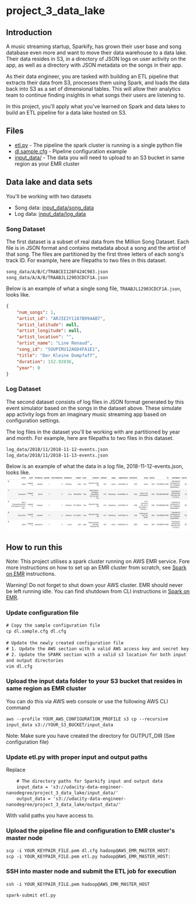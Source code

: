 # project_3_data_lake

## Introduction
A music streaming startup, Sparkify, has grown their user base and song database even more and want to move their data warehouse to a data lake. Their data resides in S3, in a directory of JSON logs on user activity on the app, as well as a directory with JSON metadata on the songs in their app.

As their data engineer, you are tasked with building an ETL pipeline that extracts their data from S3, processes them using Spark, and loads the data back into S3 as a set of dimensional tables. This will allow their analytics team to continue finding insights in what songs their users are listening to.

In this project, you'll apply what you've learned on Spark and data lakes to build an ETL pipeline for a data lake hosted on S3.

## Files
- [etl.py](etl.py) - The pipeline the spark cluster is running is a single python file
- [dl.sample.cfg](dl.sample.cfg) - Pipeline configuration example
- [input_data/](input_data) - The data you will need to upload to an S3 bucket in same region as your EMR cluster

## Data lake and data sets
You'll be working with two datasets
- Song data: [input_data/song_data](input_data/song_data)
- Log data: [input_data/log_data](input_data/log_data)

### Song Dataset
The first dataset is a subset of real data from the Million Song Dataset. Each file is in JSON format and contains metadata about a song and the artist of that song. The files are partitioned by the first three letters of each song's track ID. For example, here are filepaths to two files in this dataset.
```shell
song_data/A/B/C/TRABCEI128F424C983.json
song_data/A/A/B/TRAABJL12903CDCF1A.json
```
Below is an example of what a single song file, `TRAABJL12903CDCF1A.json`, looks like.
```json
{
    "num_songs": 1,
    "artist_id": "ARJIE2Y1187B994AB7",
    "artist_latitude": null,
    "artist_longitude": null,
    "artist_location": "",
    "artist_name": "Line Renaud",
    "song_id": "SOUPIRU12A6D4FA1E1",
    "title": "Der Kleine Dompfaff",
    "duration": 152.92036,
    "year": 0
}
```

### Log Dataset
The second dataset consists of log files in JSON format generated by this event simulator based on the songs in the dataset above. These simulate app activity logs from an imaginary music streaming app based on configuration settings.

The log files in the dataset you'll be working with are partitioned by year and month. For example, here are filepaths to two files in this dataset.
```shell
log_data/2018/11/2018-11-12-events.json
log_data/2018/11/2018-11-13-events.json
```
Below is an example of what the data in a log file, 2018-11-12-events.json, looks like.
![log_data](img/log_data.png)

## How to run this
Note: This project utilises a spark cluster running on AWS EMR service. Fore more instructions on how to set up an EMR cluster from scratch, see [Spark on EMR](../aws_service_setup/spark_on_emr/README.md) instructions.

Warning! Do not forget to shut down your AWS cluster. EMR should never be left running idle. You can find shutdown from CLI instructions in [Spark on EMR](../aws_service_setup/spark_on_emr/README.md).

### Update configuration file
```shell
# Copy the sample configuration file
cp dl.sample.cfg dl.cfg

# Update the newly created configuration file
# 1. Update the AWS section with a valid AWS access key and secret key
# 2. Update the SPARK section with a valid s3 location for both input and output directories
vim dl.cfg
```

### Upload the input data folder to your S3 bucket that resides in same region as EMR cluster
You can do this via AWS web console or use the following AWS CLI command
```shell
aws --profile YOUR_AWS_CONFIGURATION_PROFILE s3 cp --recursive input_data s3://YOUR_S3_BUCKET/input_data
```
Note: Make sure you have created the directory for OUTPUT_DIR (See configuration file)

### Update etl.py with proper input and output paths
Replace
```shell
    # The directory paths for Sparkify input and output data
    input_data = 's3://udacity-data-engineer-nanodegree/project_3_data_lake/input_data/'
    output_data = 's3://udacity-data-engineer-nanodegree/project_3_data_lake/output_data/'
```
With valid paths you have access to.

### Upload the pipeline file and configuration to EMR cluster's master node
```shell
scp -i YOUR_KEYPAIR_FILE.pem dl.cfg hadoop@AWS_EMR_MASTER_HOST:
scp -i YOUR_KEYPAIR_FILE.pem etl.py hadoop@AWS_EMR_MASTER_HOST:
```

### SSH into master node and submit the ETL job for execution
```shell
ssh -i YOUR_KEYPAIR_FILE.pem hadoop@AWS_EMR_MASTER_HOST
```

```shell
spark-submit etl.py
```
